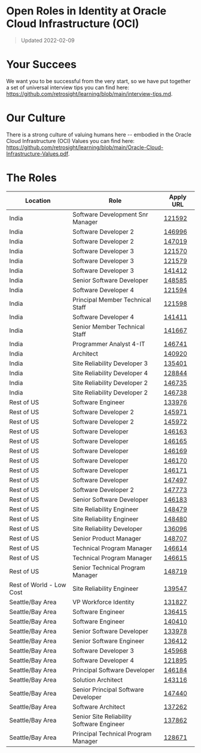 # Open Roles in Identity at Oracle Cloud Infrastructure (OCI)

> Updated 2022-02-09

# Your Succees

We want you to be successful from the very start, so we have put together a set of universal interview tips you can find here: https://github.com/retrosight/learning/blob/main/interview-tips.md.

# Our Culture

There is a strong culture of valuing humans here -- embodied in the Oracle Cloud Infrastructure (OCI) Values you can find here: https://github.com/retrosight/learning/blob/main/Oracle-Cloud-Infrastructure-Values.pdf.

# The Roles

Location|Role|Apply URL
---|---|---
India|Software Development Snr Manager|[121592](https://eeho.fa.us2.oraclecloud.com/hcmUI/CandidateExperience/en/sites/CX_1/job/121592)
India|Software Developer 2|[146996](https://eeho.fa.us2.oraclecloud.com/hcmUI/CandidateExperience/en/sites/CX_1/job/146996)
India|Software Developer 2|[147019](https://eeho.fa.us2.oraclecloud.com/hcmUI/CandidateExperience/en/sites/CX_1/job/147019)
India|Software Developer 3|[121570](https://eeho.fa.us2.oraclecloud.com/hcmUI/CandidateExperience/en/sites/CX_1/job/121570)
India|Software Developer 3|[121579](https://eeho.fa.us2.oraclecloud.com/hcmUI/CandidateExperience/en/sites/CX_1/job/121579)
India|Software Developer 3|[141412](https://eeho.fa.us2.oraclecloud.com/hcmUI/CandidateExperience/en/sites/CX_1/job/141412)
India|Senior Software Developer|[148585](https://eeho.fa.us2.oraclecloud.com/hcmUI/CandidateExperience/en/sites/CX_1/job/148585)
India|Software Developer 4|[121594](https://eeho.fa.us2.oraclecloud.com/hcmUI/CandidateExperience/en/sites/CX_1/job/121594)
India|Principal Member Technical Staff|[121598](https://eeho.fa.us2.oraclecloud.com/hcmUI/CandidateExperience/en/sites/CX_1/job/121598)
India|Software Developer 4|[141411](https://eeho.fa.us2.oraclecloud.com/hcmUI/CandidateExperience/en/sites/CX_1/job/141411)
India|Senior Member Technical Staff|[141667](https://eeho.fa.us2.oraclecloud.com/hcmUI/CandidateExperience/en/sites/CX_1/job/141667)
India|Programmer Analyst 4-IT|[146741](https://eeho.fa.us2.oraclecloud.com/hcmUI/CandidateExperience/en/sites/CX_1/job/146741)
India|Architect|[140920](https://eeho.fa.us2.oraclecloud.com/hcmUI/CandidateExperience/en/sites/CX_1/job/140920)
India|Site Reliability Developer 3|[135401](https://eeho.fa.us2.oraclecloud.com/hcmUI/CandidateExperience/en/sites/CX_1/job/135401)
India|Site Reliability Developer 4|[128844](https://eeho.fa.us2.oraclecloud.com/hcmUI/CandidateExperience/en/sites/CX_1/job/128844)
India|Site Reliability Developer 2|[146735](https://eeho.fa.us2.oraclecloud.com/hcmUI/CandidateExperience/en/sites/CX_1/job/146735)
India|Site Reliability Developer 2|[146738](https://eeho.fa.us2.oraclecloud.com/hcmUI/CandidateExperience/en/sites/CX_1/job/146738)
Rest of US|Software Engineer|[133976](https://eeho.fa.us2.oraclecloud.com/hcmUI/CandidateExperience/en/sites/CX_1/job/133976)
Rest of US|Software Developer 2|[145971](https://eeho.fa.us2.oraclecloud.com/hcmUI/CandidateExperience/en/sites/CX_1/job/145971)
Rest of US|Software Developer 2|[145972](https://eeho.fa.us2.oraclecloud.com/hcmUI/CandidateExperience/en/sites/CX_1/job/145972)
Rest of US|Software Developer|[146163](https://eeho.fa.us2.oraclecloud.com/hcmUI/CandidateExperience/en/sites/CX_1/job/146163)
Rest of US|Software Developer|[146165](https://eeho.fa.us2.oraclecloud.com/hcmUI/CandidateExperience/en/sites/CX_1/job/146165)
Rest of US|Software Developer|[146169](https://eeho.fa.us2.oraclecloud.com/hcmUI/CandidateExperience/en/sites/CX_1/job/146169)
Rest of US|Software Developer|[146170](https://eeho.fa.us2.oraclecloud.com/hcmUI/CandidateExperience/en/sites/CX_1/job/146170)
Rest of US|Software Developer|[146171](https://eeho.fa.us2.oraclecloud.com/hcmUI/CandidateExperience/en/sites/CX_1/job/146171)
Rest of US|Software Developer|[147497](https://eeho.fa.us2.oraclecloud.com/hcmUI/CandidateExperience/en/sites/CX_1/job/147497)
Rest of US|Software Developer 2|[147773](https://eeho.fa.us2.oraclecloud.com/hcmUI/CandidateExperience/en/sites/CX_1/job/147773)
Rest of US|Senior Software Developer|[146183](https://eeho.fa.us2.oraclecloud.com/hcmUI/CandidateExperience/en/sites/CX_1/job/146183)
Rest of US|Site Reliability Engineer|[148479](https://eeho.fa.us2.oraclecloud.com/hcmUI/CandidateExperience/en/sites/CX_1/job/148479)
Rest of US|Site Reliability Engineer|[148480](https://eeho.fa.us2.oraclecloud.com/hcmUI/CandidateExperience/en/sites/CX_1/job/148480)
Rest of US|Site Reliability Developer|[136096](https://eeho.fa.us2.oraclecloud.com/hcmUI/CandidateExperience/en/sites/CX_1/job/136096)
Rest of US|Senior Product Manager|[148707](https://eeho.fa.us2.oraclecloud.com/hcmUI/CandidateExperience/en/sites/CX_1/job/148707)
Rest of US|Technical Program Manager|[146614](https://eeho.fa.us2.oraclecloud.com/hcmUI/CandidateExperience/en/sites/CX_1/job/146614)
Rest of US|Technical Program Manager|[146615](https://eeho.fa.us2.oraclecloud.com/hcmUI/CandidateExperience/en/sites/CX_1/job/146615)
Rest of US|Senior Technical Program Manager|[148719](https://eeho.fa.us2.oraclecloud.com/hcmUI/CandidateExperience/en/sites/CX_1/job/148719)
Rest of World - Low Cost|Site Reliability Engineer|[139547](https://eeho.fa.us2.oraclecloud.com/hcmUI/CandidateExperience/en/sites/CX_1/job/139547)
Seattle/Bay Area|VP Workforce Identity|[131827](https://eeho.fa.us2.oraclecloud.com/hcmUI/CandidateExperience/en/sites/CX_1/job/131827)
Seattle/Bay Area|Software Engineer|[136415](https://eeho.fa.us2.oraclecloud.com/hcmUI/CandidateExperience/en/sites/CX_1/job/136415)
Seattle/Bay Area|Software Engineer|[140410](https://eeho.fa.us2.oraclecloud.com/hcmUI/CandidateExperience/en/sites/CX_1/job/140410)
Seattle/Bay Area|Senior Software Developer|[133978](https://eeho.fa.us2.oraclecloud.com/hcmUI/CandidateExperience/en/sites/CX_1/job/133978)
Seattle/Bay Area|Senior Software Engineer|[136412](https://eeho.fa.us2.oraclecloud.com/hcmUI/CandidateExperience/en/sites/CX_1/job/136412)
Seattle/Bay Area|Software Developer 3|[145968](https://eeho.fa.us2.oraclecloud.com/hcmUI/CandidateExperience/en/sites/CX_1/job/145968)
Seattle/Bay Area|Software Developer 4|[121895](https://eeho.fa.us2.oraclecloud.com/hcmUI/CandidateExperience/en/sites/CX_1/job/121895)
Seattle/Bay Area|Principal Software Developer|[146184](https://eeho.fa.us2.oraclecloud.com/hcmUI/CandidateExperience/en/sites/CX_1/job/146184)
Seattle/Bay Area|Solution Architect|[143116](https://eeho.fa.us2.oraclecloud.com/hcmUI/CandidateExperience/en/sites/CX_1/job/143116)
Seattle/Bay Area|Senior Principal Software Developer|[147440](https://eeho.fa.us2.oraclecloud.com/hcmUI/CandidateExperience/en/sites/CX_1/job/147440)
Seattle/Bay Area|Software Architect|[137262](https://eeho.fa.us2.oraclecloud.com/hcmUI/CandidateExperience/en/sites/CX_1/job/137262)
Seattle/Bay Area|Senior Site Reliability Software Engineer|[137862](https://eeho.fa.us2.oraclecloud.com/hcmUI/CandidateExperience/en/sites/CX_1/job/137862)
Seattle/Bay Area|Principal Technical Program Manager|[128671](https://eeho.fa.us2.oraclecloud.com/hcmUI/CandidateExperience/en/sites/CX_1/job/128671)

